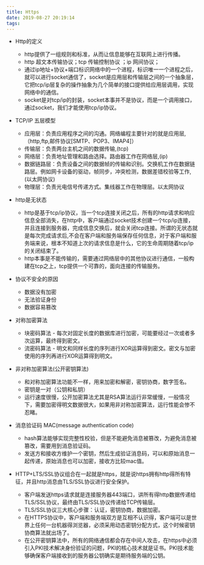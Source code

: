 ```yaml
---
title: Https
date: 2019-08-27 20:19:14
tags:
---
```


+ Http的定义
    - http提供了一组规则和标准，从而让信息能够在互联网上进行传播。
    - http 超文本传输协议；tcp 传输控制协议 ；ip 网间协议；
    - 通过ip地址+协议+端口标识网络中的一个进程，标识唯一一个进程之后，就可以进行socket通信了，socket是应用层和传输层之间的一个抽象层，它把tcp/ip层复杂的操作抽象为几个简单的接口提供给应用层调用，实现网络中的通信。
    - socket是对tcp/ip的封装，socket本事并不是协议，而是一个调用接口，通过socket，我们才能使用tcp/ip协议。

+ TCP/IP 五层模型
    - 应用层：负责应用程序之间的沟通。网络编程主要针对的就是应用层,（http,ftp,邮件协议[SMTP、POP3、IMAP4]）
    - 传输层：负责两台主机之间的数据传输,(tcp)
    - 网络层：负责地址管理和路由选择。路由器工作在网络层,(ip)
    - 数据链路层：负责设备之间的数据帧的传输和识别。交换机工作在数据链路层。例如网卡设备的驱动，帧同步，冲突检测，数据差错校验等工作,(以太网协议)
    - 物理层：负责光电信号传递方式。集线器工作在物理层。以太网协议

+ http是无状态
    - http是基于tcp/ip协议，当一个tcp连接关闭之后，所有的http请求和响应信息全部消失，在http中，客户端通过socket技术创建一个tcp/ip连接，并且连接到服务器，完成信息交换后，就会关闭tcp连接。所谓的无状态就是每次完成请求后,不会在客户端和服务端保存任何信息，对于客户端和服务端来说，根本不知道上次的请求信息是什么，它的生命周期随着tcp/ip的关闭结束了。
    - http本事是不能传输的，需要通过网络层中的其他协议进行通信，一般构建在tcp之上，tcp提供一个可靠的，面向连接的传输服务。

+ 协议不安全的原因
    - 数据没有加密
    - 无法验证身份
    - 数据容易篡改

+ 对称加密算法
    - 块密码算法 - 每次对固定长度的数据库进行加密，可能要经过一次或者多次运算，最终得到密文。
    - 流密码算法 - 明文和同样长度的序列进行XOR运算得到密文。密文与加密使用的序列再进行XOR运算得到明文。
    
+ 非对称加密算法(公开密钥算法)
    - 和对称加密算法功能不一样，用来加密和解密，密钥协商，数字签名。
    - 密钥是一对（公钥和私钥）
    - 运行速度很慢，公开加密算法尤其是RSA算法运行非常缓慢，一般情况下，需要加密得明文数据很大，如果用非对称加密算法，运行性能会惨不忍睹。

+ 消息验证码 MAC(message authentication code)
    - hash算法能够实现完整性校验，但是不能避免消息被篡改，为避免消息被篡改，需要用到消息验证码。
    - 发送方和接收方维护一个密钥，然后生成验证消息码，可以和原始消息一起传递，原始消息也可以加密，接收方比较mac值。

+ HTTP+LTS/SSL协议组合在一起就是https，就是说https拥有http得所有特征，并且http消息由TLS/SSL协议进行安全保护。
    - 客户端发送https请求就是连接服务器443端口，讲所有得http数据传递给TLS/SSL协议，最终由TLS/SSL协议传递给TCP传输层。
    - TLS/SSL协议三大核心步骤：认证，密钥协商，数据加密。
    - 在HTTPS协议中，客户端和服务端双方是互相不认识得，客户端可以是世界上任何一台机器得浏览器，必须采用动态密钥分配方式，这个时候密钥协商算法就出场了。
    - 在公开密钥算法中，所有的网络通信都会存在中间人攻击，在https中必须引入PKI技术解决身份验证的问题，PKI的核心技术就是证书。PKI技术能够确保客户端接收到的服务器公钥确实是期待服务端的公钥。